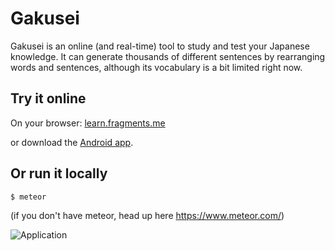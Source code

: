 # Gakusei

Gakusei is an online (and real-time) tool to study and test your Japanese knowledge.
It can generate thousands of different sentences by rearranging words and sentences, although its vocabulary is a bit limited right now.

## Try it online

On your browser: [learn.fragments.me](http://learn.fragments.me)

or download the [Android app](https://play.google.com/store/apps/details?id=it.squallstar.gakusei).

## Or run it locally

```
$ meteor
```

(if you don't have meteor, head up here https://www.meteor.com/)

![Application](https://cloud.githubusercontent.com/assets/574210/11981406/2694192e-a99a-11e5-8780-8dcf65f0f741.png)
